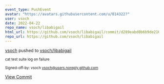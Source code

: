 ```yaml
---
event_type: PushEvent
avatar: "https://avatars.githubusercontent.com/u/814322?"
user: vsoch
date: 2022-04-22
repo_name: vsoch/libabigail
html_url: https://github.com/vsoch/libabigail/commit/d289eabd0b6b9de21673a5b1d6d1e69c4745080f
repo_url: https://github.com/vsoch/libabigail
---
```


<a href='https://github.com/vsoch' target='_blank'>vsoch</a> pushed to <a href='https://github.com/vsoch/libabigail' target='_blank'>vsoch/libabigail</a>

<small>cat test suite log on failure

Signed-off-by: vsoch <vsoch@users.noreply.github.com></small>

<a href='https://github.com/vsoch/libabigail/commit/d289eabd0b6b9de21673a5b1d6d1e69c4745080f' target='_blank'>View Commit</a>